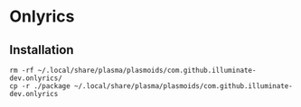 # Onlyrics

## Installation

```
rm -rf ~/.local/share/plasma/plasmoids/com.github.illuminate-dev.onlyrics/
cp -r ./package ~/.local/share/plasma/plasmoids/com.github.illuminate-dev.onlyrics
```

